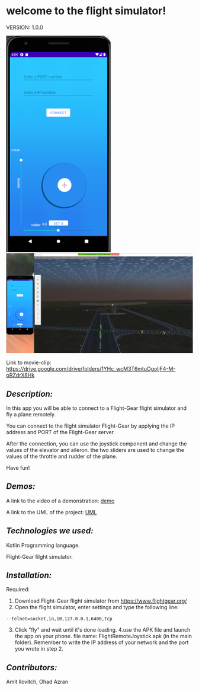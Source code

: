 # **welcome to the flight simulator!**

VERSION:
1.0.0


![Image of Yaktocat](https://github.com/azranohad/Flight_Android_App/blob/master/app.PNG)
![Image of Yaktocat](https://github.com/azranohad/Flight_Android_App/blob/master/%E2%80%8F%E2%80%8Fpresentation.PNG)

Link to movie-clip: https://drive.google.com/drive/folders/1YHc_wcM3T6mtuOgoljF4-M-oRZdrX8Hk  

## *Description:*
In this app you will be able to connect to a Flight-Gear flight simulator and fly a plane remotely.

You can connect to the filght simulator Flight-Gear by applying the IP address and PORT of the Flight-Gear server.

After the connection, you can use the joystick component and change the values of the elevator and aileron.
the two sliders are used to change the values of the throttle and rudder of the plane. 

Have fun!



## *Demos:*
A link to the video of a demonstration:
[demo](https://drive.google.com/drive/folders/1YHc_wcM3T6mtuOgoljF4-M-oRZdrX8Hk)

A link to the UML of the project:
[UML](https://github.com/azranohad/Flight_Android_App/blob/master/Flight%20gear%20(2).jpeg)


## *Technologies we used:*

Kotlin Programming language.

Flight-Gear filght simulator.


## *Installation:*
Required:
1. Download Flight-Gear flight simulator from https://www.flightgear.org/
2. Open the flight simulator, enter settings and type the following line:
```
--telnet=socket,in,10,127.0.0.1,6400,tcp
```
3. Click "fly" and wait until it's done loading.
4.use the APK file and launch the app on your phone. file name: FlightRemoteJoystick.apk (in the main folder). Remember to write the IP address of your network and the port     you wrote in step 2.


## *Contributors:*
Amit Ilovitch, Ohad Azran

